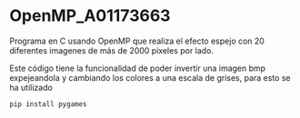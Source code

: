 # OpenMP_A01173663
Programa en C usando OpenMP que realiza el efecto espejo con 20 diferentes imagenes de más de 2000 pixeles por lado.

Este código tiene la funcionalidad de poder invertir una imagen bmp expejeandola y cambiando los colores a una escala de grises, para esto se ha utilizado 


```py
pip install pygames
```
